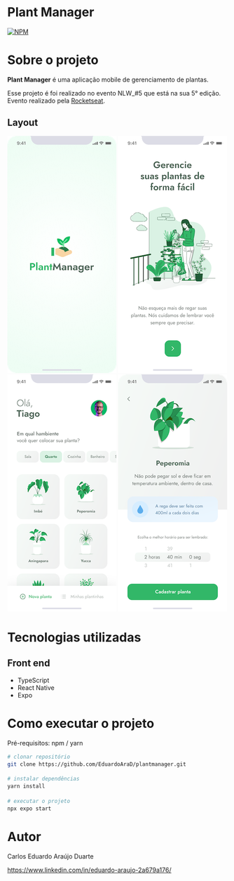 # Plant Manager
[![NPM](https://img.shields.io/npm/l/react)](https://github.com/EduardoAraD/plantmanager/blob/main/LICENSE)

# Sobre o projeto

**Plant Manager** é uma aplicação mobile de gerenciamento de plantas.

Esse projeto é foi realizado no evento NLW_#5 que está na sua 5° edição. Evento realizado pela [Rocketseat](https://www.rocketseat.com.br "Site da Rockeseat").

## Layout
![Mobile 1](https://github.com/EduardoAraD/assets/blob/main/plant-manager/splash.png) ![Mobile 2](https://github.com/EduardoAraD/assets/blob/main/plant-manager/welcome.png) ![Mobile 3](https://github.com/EduardoAraD/assets/blob/main/plant-manager/escolherPlant.png) ![Mobile 4](https://github.com/EduardoAraD/assets/blob/main/plant-manager/plant.png)

# Tecnologias utilizadas
## Front end
- TypeScript
- React Native
- Expo

# Como executar o projeto
Pré-requisitos: npm / yarn

```bash
# clonar repositório
git clone https://github.com/EduardoAraD/plantmanager.git

# instalar dependências
yarn install

# executar o projeto
npx expo start
```

# Autor

Carlos Eduardo Araújo Duarte

https://www.linkedin.com/in/eduardo-araujo-2a679a176/

